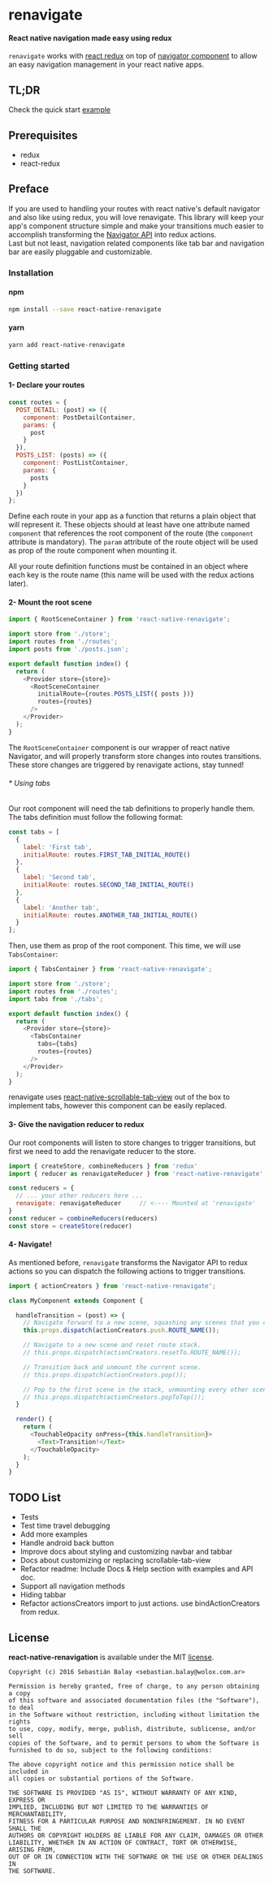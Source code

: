 # renavigate

#### React native navigation made easy using redux

`renavigate` works with [react redux](https://github.com/reactjs/react-redux/) on top of [navigator component](https://facebook.github.io/react-native/docs/navigator.html) to allow an easy navigation management in your react native apps.

## TL;DR
Check the quick start [example](Example/README.md)

## Prerequisites
- redux
- react-redux

## Preface
If you are used to handling your routes with react native's default navigator and also like using redux, you will love renavigate. This library will keep your app's component structure simple and make your transitions much easier to accomplish transforming the [Navigator API](https://facebook.github.io/react-native/docs/navigator.html#methods) into redux actions.  
Last but not least, navigation related components like tab bar and navigation bar are easily pluggable and customizable.

### Installation

#### npm
```bash
npm install --save react-native-renavigate
```

#### yarn
```bash
yarn add react-native-renavigate
```
### Getting started

#### 1- Declare your routes

```js
const routes = {
  POST_DETAIL: (post) => ({
    component: PostDetailContainer,
    params: {
      post
    }
  }),
  POSTS_LIST: (posts) => ({
    component: PostListContainer,
    params: {
      posts
    }
  })
};
```

Define each route in your app as a function that returns a plain object that will represent it. These objects should at least have one attribute named `component` that references the root component of the route (the `component` attribute is mandatory). The `param` attribute of the route object will be used as prop of the route component when mounting it.

All your route definition functions must be contained in an object where each key is the route name (this name will be used with the redux actions later).

#### 2- Mount the root scene

```js
import { RootSceneContainer } from 'react-native-renavigate';

import store from './store';
import routes from './routes';
import posts from './posts.json';

export default function index() {
  return (
    <Provider store={store}>
      <RootSceneContainer
        initialRoute={routes.POSTS_LIST({ posts })}
        routes={routes}
      />
    </Provider>
  );
}
```

The `RootSceneContainer` component is our wrapper of react native Navigator, and will properly transform store changes into routes transitions. These store changes are triggered by renavigate actions, stay tunned!

###### * Using tabs
Our root component will need the tab definitions to properly handle them.
The tabs definition must follow the following format:

```js
const tabs = [
  {
    label: 'First tab',
    initialRoute: routes.FIRST_TAB_INITIAL_ROUTE()
  },
  {
    label: 'Second tab',
    initialRoute: routes.SECOND_TAB_INITIAL_ROUTE()
  },
  {
    label: 'Another tab',
    initialRoute: routes.ANOTHER_TAB_INITIAL_ROUTE()
  }
];
```
Then, use them as prop of the root component. This time, we will use `TabsContainer`:

```js
import { TabsContainer } from 'react-native-renavigate';

import store from './store';
import routes from './routes';
import tabs from './tabs';

export default function index() {
  return (
    <Provider store={store}>
      <TabsContainer
        tabs={tabs}
        routes={routes}
      />
    </Provider>
  );
}
```

renavigate uses [react-native-scrollable-tab-view](https://github.com/skv-headless/react-native-scrollable-tab-view) out of the box to implement tabs, however this component can be easily replaced.

#### 3- Give the navigation reducer to redux
Our root components will listen to store changes to trigger transitions, but first we need to add the renavigate reducer to the store.

```js
import { createStore, combineReducers } from 'redux'
import { reducer as renavigateReducer } from 'react-native-renavigate';

const reducers = {
  // ... your other reducers here ...
  renavigate: renavigateReducer     // <---- Mounted at 'renavigate'
}
const reducer = combineReducers(reducers)
const store = createStore(reducer)
```

#### 4- Navigate!
As mentioned before, `renavigate` transforms the Navigator API to redux actions so you can dispatch the following actions to trigger transitions.

```js
import { actionCreators } from 'react-native-renavigate';

class MyComponent extends Component {

  handleTransition = (post) => {
    // Navigate forward to a new scene, squashing any scenes that you could jump forward to.
    this.props.dispatch(actionCreators.push.ROUTE_NAME());

    // Navigate to a new scene and reset route stack.
    // this.props.dispatch(actionCreators.resetTo.ROUTE_NAME());

    // Transition back and unmount the current scene.
    // this.props.dispatch(actionCreators.pop());

    // Pop to the first scene in the stack, unmounting every other scene.
    // this.props.dispatch(actionCreators.popToTop());
  }

  render() {
    return (
      <TouchableOpacity onPress={this.handleTransition}>
        <Text>Transition!</Text>
      </TouchableOpacity>
    );
  }
}
```

## TODO List
- Tests
- Test time travel debugging
- Add more examples
- Handle android back button
- Improve docs about styling and customizing navbar and tabbar
- Docs about customizing or replacing scrollable-tab-view
- Refactor readme: Include Docs & Help section with examples and API doc.
- Support all navigation methods
- Hiding tabbar
- Refactor actionsCreators import to just actions. use bindActionCreators from redux.


## License

**react-native-renavigation** is available under the MIT [license](LICENSE).

    Copyright (c) 2016 Sebastián Balay <sebastian.balay@wolox.com.ar>

    Permission is hereby granted, free of charge, to any person obtaining a copy
    of this software and associated documentation files (the "Software"), to deal
    in the Software without restriction, including without limitation the rights
    to use, copy, modify, merge, publish, distribute, sublicense, and/or sell
    copies of the Software, and to permit persons to whom the Software is
    furnished to do so, subject to the following conditions:

    The above copyright notice and this permission notice shall be included in
    all copies or substantial portions of the Software.

    THE SOFTWARE IS PROVIDED "AS IS", WITHOUT WARRANTY OF ANY KIND, EXPRESS OR
    IMPLIED, INCLUDING BUT NOT LIMITED TO THE WARRANTIES OF MERCHANTABILITY,
    FITNESS FOR A PARTICULAR PURPOSE AND NONINFRINGEMENT. IN NO EVENT SHALL THE
    AUTHORS OR COPYRIGHT HOLDERS BE LIABLE FOR ANY CLAIM, DAMAGES OR OTHER
    LIABILITY, WHETHER IN AN ACTION OF CONTRACT, TORT OR OTHERWISE, ARISING FROM,
    OUT OF OR IN CONNECTION WITH THE SOFTWARE OR THE USE OR OTHER DEALINGS IN
    THE SOFTWARE.
